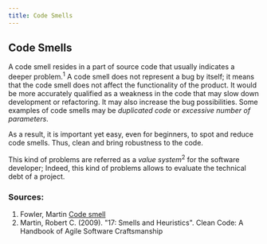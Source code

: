 ```yaml
---
title: Code Smells
---
```

## Code Smells

A code smell resides in a part of source code that usually indicates a deeper problem.<sup>1</sup>
A code smell does not represent a bug by itself; it means that the code smell does not affect the functionality of the product. It would be more accurately qualified as a weakness in the code that may slow down development or refactoring. It may also increase the bug possibilities.
Some examples of code smells may be <em>duplicated code</em> or <em>excessive number of parameters</em>.

As a result, it is important yet easy, even for beginners, to spot and reduce code smells. Thus, clean and bring robustness to the code.

This kind of problems are referred as a <em>value system</em><sup>2</sup> for the software developer; Indeed, this kind of problems allows to evaluate the technical debt of a project.

### Sources:

1. Fowler, Martin <a href="https://martinfowler.com/bliki/CodeSmell.html">Code smell</a>
2. Martin, Robert C. (2009). "17: Smells and Heuristics". Clean Code: A Handbook of Agile Software Craftsmanship
